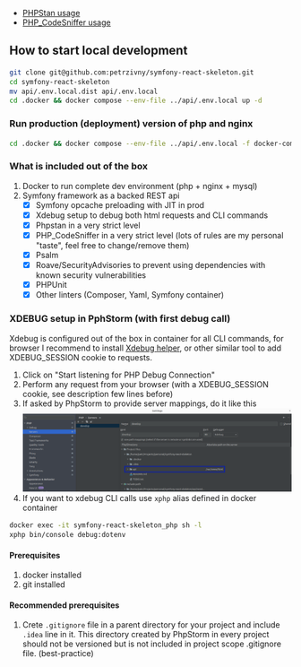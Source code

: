 - [PHPStan usage](documentation%2Fphpstan%2FREADME.md)
- [PHP_CodeSniffer usage](documentation%2Fphpcs%2FREADME.md)

## How to start local development
```bash
git clone git@github.com:petrzivny/symfony-react-skeleton.git
cd symfony-react-skeleton
mv api/.env.local.dist api/.env.local
cd .docker && docker compose --env-file ../api/.env.local up -d
```

### Run production (deployment) version of php and nginx
```bash
cd .docker && docker compose --env-file ../api/.env.local -f docker-compose-prod.yaml up -d
```

### What is included out of the box
1. Docker to run complete dev environment (php + nginx + mysql)
2. Symfony framework as a backed REST api
    - [x] Symfony opcache preloading with JIT in prod
    - [x] Xdebug setup to debug both html requests and CLI commands
    - [x] Phpstan in a very strict level
    - [x] PHP_CodeSniffer in a very strict level (lots of rules are my personal "taste", feel free to change/remove them)
    - [x] Psalm
    - [x] Roave/SecurityAdvisories to prevent using dependencies with known security vulnerabilities
    - [x] PHPUnit
    - [x] Other linters (Composer, Yaml, Symfony container)

### XDEBUG setup in PphStorm (with first debug call)
Xdebug is configured out of the box in container for all CLI commands, for browser I recommend to install [Xdebug helper](https://chrome.google.com/webstore/detail/xdebug-helper/eadndfjplgieldjbigjakmdgkmoaaaoc), or other similar tool to add XDEBUG_SESSION cookie to requests.

1. Click on "Start listening for PHP Debug Connection"
2. Perform any request from your browser (with a XDEBUG_SESSION cookie, see description few lines before)
3. If asked by PhpStorm to provide server mappings, do it like this ![xdebug-mappings.png](documentation%2Fimages%2Fxdebug-mappings.png)
4. If you want to xdebug CLI calls use `xphp` alias defined in docker container
```bash
docker exec -it symfony-react-skeleton_php sh -l
xphp bin/console debug:dotenv
```

#### Prerequisites
1. docker installed
2. git installed

#### Recommended prerequisites
1. Crete `.gitignore` file in a parent directory for your project and include `.idea` line in it. This directory created by PhpStorm in every project should not be versioned but is not included in project scope .gitignore file. (best-practice)
